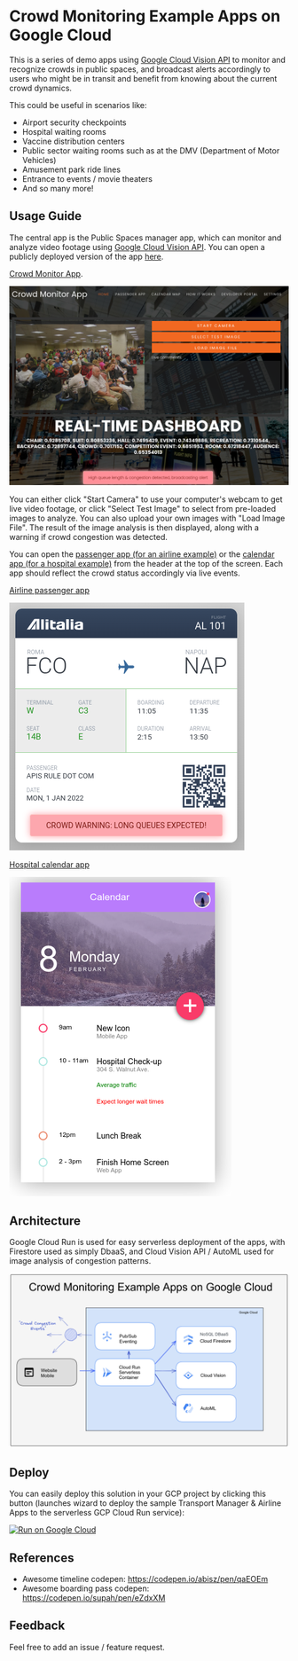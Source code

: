 # Crowd Monitoring Example Apps on Google Cloud

This is a series of demo apps using [Google Cloud Vision API](https://cloud.google.com/vision) to monitor and recognize crowds in public spaces, and broadcast alerts accordingly to users who might be in transit and benefit from knowing about the current crowd dynamics.

This could be useful in scenarios like:
* Airport security checkpoints
* Hospital waiting rooms
* Vaccine distribution centers
* Public sector waiting rooms such as at the DMV (Department of Motor Vehicles)
* Amusement park ride lines
* Entrance to events / movie theaters
* And so many more!

## Usage Guide

The central app is the Public Spaces manager app, which can monitor and analyze video footage using [Google Cloud Vision API](https://cloud.google.com/vision). You can open a publicly deployed version of the app [here](https://crowds.tinyapps.cloud/apps/manager).

[Crowd Monitor App](https://crowds.tinyapps.cloud/apps/manager).

![Public Spaces manager app](img/manager.png)

You can either click "Start Camera" to use your computer's webcam to get live video footage, or click "Select Test Image" to select from pre-loaded images to analyze. You can also upload your own images with "Load Image File". The result of the image analysis is then displayed, along with a warning if crowd congestion was detected.

You can open the [passenger app (for an airline example)](https://crowds.tinyapps.cloud/apps/passenger) or the [calendar app (for a hospital example)](https://crowds.tinyapps.cloud/apps/calendar) from the header at the top of the screen. Each app should reflect the crowd status accordingly via live events.

[Airline passenger app](https://crowds.tinyapps.cloud/apps/passenger)

![Passenger app](img/passenger.png)

[Hospital calendar app](https://crowds.tinyapps.cloud/apps/calendar)

![Calendar app](img/calendar.png)

## Architecture

Google Cloud Run is used for easy serverless deployment of the apps, with Firestore used as simply DbaaS, and Cloud Vision API / AutoML used for image analysis of congestion patterns.

![Transport Hub Architecture Diagram](img/architecture.png)

## Deploy
You can easily deploy this solution in your GCP project by clicking this button (launches wizard to deploy the sample Transport Manager & Airline Apps to the serverless GCP Cloud Run service):

[![Run on Google Cloud](https://deploy.cloud.run/button.svg)](https://deploy.cloud.run?dir=services/transport-service)

## References
- Awesome timeline codepen: https://codepen.io/abisz/pen/qaEOEm
- Awesome boarding pass codepen: https://codepen.io/supah/pen/eZdxXM

## Feedback

Feel free to add an issue / feature request.
